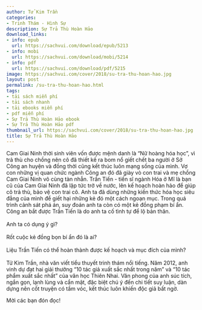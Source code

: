 ```yaml
---
author: Tử Kim Trần
categories:
- Trinh Thám - Hình Sự
description: Sự Trả Thù Hoàn Hảo
download_links:
- info: epub
  url: https://sachvui.com/download/epub/5213
- info: mobi
  url: https://sachvui.com/download/mobi/5214
- info: pdf
  url: https://sachvui.com/download/pdf/5215
image: https://sachvui.com/cover/2018/su-tra-thu-hoan-hao.jpg
layout: post
permalink: /su-tra-thu-hoan-hao.html
tags:
- tải sách miễn phí
- tải sách nhanh
- tải ebooks miễn phí
- pdf miễn phí
- Sự Trả Thù Hoàn Hảo ebook
- Sự Trả Thù Hoàn Hảo pdf
thumbnail_url: https://sachvui.com/cover/2018/su-tra-thu-hoan-hao.jpg
title: Sự Trả Thù Hoàn Hảo
---
```


 <div class="item-desc text-justify"> <p>Cam Giai Ninh thời sinh viên vốn được mệnh danh là “Nữ hoàng hóa học”, vì trả thù cho chồng nên cô đã thiết kế ra bom nổ giết chết ba người ở Sở Công an huyện và đồng thời cũng kết thúc luôn mạng sống của mình. Vợ con những vị quan chức ngành Công an đó đã giày vò con trai và mẹ chồng Cam Giai Ninh vô cùng tàn nhẫn. Trần Tiến - tiến sĩ ngành Hóa ở Mĩ là bạn cũ của Cam Giai Ninh đã lập tức trở về nước, lên kế hoạch hoàn hảo để giúp cô trả thù, bảo vệ con trai cô. Anh ta đã dùng những kiến thức hóa học siêu đẳng của mình để giết hại những kẻ đó một cách ngoạn mục. Trong quá trình cảnh sát phá án, suy đoán anh ta còn có một kẻ đồng phạm bí ẩn. Công an bắt được Trần Tiến là do anh ta cố tình tự để lộ bản thân. <br><br>Anh ta có dụng ý gì? <br><br>Rốt cuộc kẻ đồng bọn bí ẩn đó là ai? <br><br>Liệu Trần Tiến có thể hoàn thành được kế hoạch và mục đích của mình? <br><br>Tử Kim Trần, nhà văn viết tiểu thuyết trinh thám nổi tiếng. Năm 2012, anh vinh dự đạt hai giải thưởng “10 tác giả xuất sắc nhất trong năm” và “10 tác phẩm xuất sắc nhất” của văn học Thiên Nhai. Văn phong của anh súc tích, ngắn gọn, lạnh lùng và cẩn mật, đặc biệt chú ý đến chi tiết suy luận, dàn dựng nên cốt truyện có tầm vóc, kết thúc luôn khiến độc giả bất ngờ.</p><p>Mời các bạn đón đọc!</p> </div>